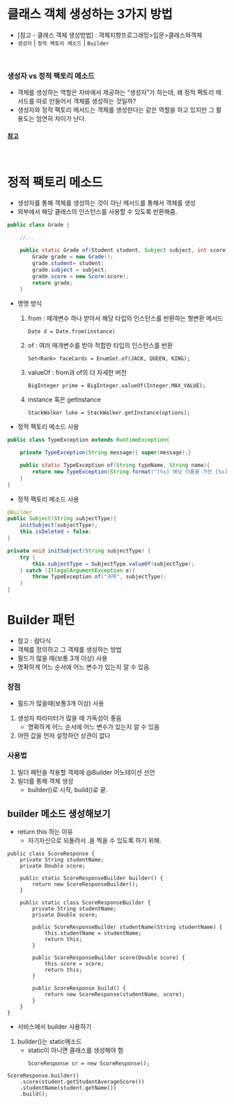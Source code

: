 # 클래스 객체 생성하는 3가지 방법
- [참고 - 클래스 객체 생성방법] : 객체지향프로그래밍>입문>클래스와객체
- `생성자` |  `정적 팩토리 메소드` | `Builder`

<br>

### 생성자 vs 정적 팩토리 메소드
- 객체를 생성하는 역할은 자바에서 제공하는 “생성자”가 하는데, 왜 정적 팩토리 메서드를 따로 만들어서 객체를 생성하는 것일까?
- 생성자와 정적 팩토리 메서드는 객체를 생성한다는 같은 역할을 하고 있지만 그 활용도는 엄연히 차이가 난다.

#### [참고](https://tecoble.techcourse.co.kr/post/2020-05-26-static-factory-method/)

<br>

#  정적 팩토리 메소드
- 생성자를 통해 객체를 생성하는 것이 아닌 메서드를 통해서 객체를 생성
- 외부에서 해당 클래스의 인스턴스를 사용할 수 있도록 반환해줌.

```java
public class Grade {

    //...

    public static Grade of(Student student, Subject subject, int score){
        Grade grade = new Grade();
        grade.student= student;
        grade.subject = subject;
        grade.score = new Score(score);
        return grade;
    }
```


- 명명 방식
    1. from : 매개변수 하나 받아서 해당 타입의 인스턴스를 반환하는 형변환 메서드
        ```
        Date d = Date.from(instance)
        ```
    2. of : 여러 매개변수를 받아 적합한 타입의 인스턴스를 반환
        ```
        Set<Rank> faceCards = EnumSet.of(JACK, QUEEN, KING);
        ```
    3. valueOf : from과 of의 더 자세한 버전
        ```
        BigInteger prime = BigInteger.valueOf(Integer.MAX_VALUE);
        ```
    4. instance 혹은 getInstance
        ```
        StackWalker luke = StackWalker.getInstance(options);
        ```

- 정적 팩토리 메소드 사용
```java
public class TypeException extends RuntimeException{

    private TypeException(String message){ super(message);}

    public static TypeException of(String typeName, String name){
        return new TypeException(String.format("[%s] 해당 이름을 가진 [%s]가 존재하지 않습니다", typeName, name));
    }
}
```
- 정적 팩토리 메소드 사용
```java
@Builder
public Subject(String subjectType){
    initSubject(subjectType);
    this.isDeleted = false;
}

private void initSubject(String subjectType) {
    try {
        this.subjectType = SubjectType.valueOf(subjectType);
    } catch (IllegalArgumentException e){
        throw TypeException.of("과목", subjectType);
    }
}
```


#  Builder 패턴
- 참고 : 람다식
- 객체를 정의하고 그 객체를 생성하는 방법
- 필드가 많을 때(보통 3개 이상) 사용
- 명확하게 어느 순서에 어느 변수가 있는지 알 수 있음. 

### 장점
- 필드가 많을때(보통3개 이상) 사용
1. 생성자 파라미터가 많을 때 가독성이 좋음
    - 명확하게 어느 순서에 어느 변수가 있는지 알 수 있음
2. 어떤 값을 먼저 설정하던 상관이 없다

### 사용법
1. 빌더 패턴을 적용할 객체에 @Builder 어노테이션 선언
2. 빌더를 통해 객체 생성
    - builder()로 시작, build()로 끝.

## builder 메소드 생성해보기
- return this 하는 이유
	- 자기자신으로 되돌려서 .을 찍을 수 있도록 하기 위해.
```
public class ScoreResponse {
    private String studentName;
    private Double score;

    public static ScoreResponseBuilder builder() {
        return new ScoreResponseBuilder();
    }

    public static class ScoreResponseBuilder {
        private String studentName;
        private Double score;

        public ScoreResponseBuilder studentName(String studentName) {
            this.studentName = studentName;
            return this;
        }

        public ScoreResponseBuilder score(Double score) {
            this.score = score;
            return this;
        }

        public ScoreResponse build() {
            return new ScoreResponse(studentName, score);
        }
    }
}
```
- 서비스에서 builder 사용하기 
1. builder()는 static메소드
	- static이 아니면 클래스를 생성해야 함
		```
		ScoreResponse sr = new ScoreResponse();
		```
```
ScoreResponse.builder()
	.score(student.getStudentAverageScore())
	.studentName(student.getName())
	.build();
```